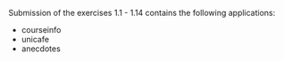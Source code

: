 Submission of the exercises 1.1 - 1.14
contains the following applications:
  - courseinfo
  - unicafe
  - anecdotes
